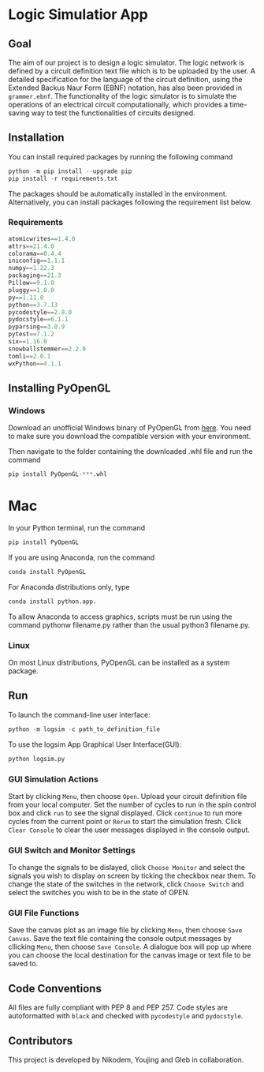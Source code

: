 # Logic Simulatior App

## Goal
The aim of our project is to design a logic simulator. The logic network is defined by a circuit definition text file which is to be uploaded by the user. A detailed specification for the language of the circuit definition, using the Extended Backus Naur Form (EBNF) notation, has also been provided in `grammer.ebnf`. The functionality of the logic simulator is to simulate the operations of an electrical circuit computationally, which provides a time-saving way to test the functionalities of circuits designed.



## Installation

You can install required packages by running the following command


```python
python -m pip install --upgrade pip
pip install -r requirements.txt
```
The packages should be automatically installed in the environment. Alternatively, you can install packages following the requirement list below.


### Requirements

```python
atomicwrites==1.4.0
attrs==21.4.0
colorama==0.4.4
iniconfig==1.1.1
numpy==1.22.3
packaging==21.3
Pillow==9.1.0
pluggy==1.0.0
py==1.11.0
python==3.7.13
pycodestyle==2.8.0
pydocstyle==6.1.1
pyparsing==3.0.9
pytest==7.1.2
six==1.16.0
snowballstemmer==2.2.0
tomli==2.0.1
wxPython==4.1.1

```

## Installing PyOpenGL
### Windows
Download an unofficial Windows binary of PyOpenGL from [here](https://www.lfd.uci.edu/~gohlke/pythonlibs/#pyopengl). You need to make sure you download the compatible version with your environment.  

Then navigate to the folder containing the downloaded .whl file and run the command 
```python
pip install PyOpenGL-***.whl
```

# Mac
In your Python terminal, run the command 
```python
pip install PyOpenGL
```
If you are using Anaconda, run the command
```python
conda install PyOpenGL
```
For Anaconda distributions only, type 
```python
conda install python.app. 
```
To allow Anaconda to access graphics, scripts must be run using the command pythonw filename.py rather than the usual python3 filename.py.

### Linux
On most Linux distributions, PyOpenGL can be installed as a system package.

## Run

To launch the command-line user interface:

```python
python -m logsim -c path_to_definition_file

```

To use the logsim App Graphical User Interface(GUI):

```python
python logsim.py
```
### GUI Simulation Actions
Start by clicking `Menu`, then choose `Open`. Upload your circuit definition file from your local computer.
Set the number of cycles to run in the spin control box and click `run` to see the signal displayed.
Click `continue` to run more cycles from the current point or `Rerun` to start the simulation fresh. Click `Clear Console` to clear the user messages displayed in the console output.

### GUI Switch and Monitor Settings
To change the signals to be dislayed, click `Choose Monitor` and select the signals you wish to display on screen by ticking the checkbox near them. To change the state of the switches in the network, click `Choose Switch` and select the switches you wish to be in the state of OPEN.

### GUI File Functions
Save the canvas plot as an image file by clicking `Menu`, then choose `Save Canvas`. Save the text file containing the console output messages by cllicking `Menu`, then choose `Save Console`. A dialogue box will pop up where you can choose the local destination for the canvas image or text file to be saved to.

## Code Conventions
All files are fully compliant with PEP 8 and PEP 257. Code styles are autoformatted with `black` and checked with `pycodestyle` and `pydocstyle`.

## Contributors
This project is developed by Nikodem, Youjing and Gleb in collaboration.

